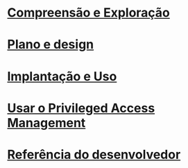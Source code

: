 # [Compreensão e Exploração](/understand-explore/microsoft-identity-manager-2016.md)
# [Plano e design](/plan-design/microsoft-identity-manager-2016-supported-platforms.md)
# [Implantação e Uso](/deploy-use/microsoft-identity-manager-deploy.md)
# [Usar o Privileged Access Management](/pam/privileged-identity-management-for-active-directory-domain-services.md)
# [Referência do desenvolvedor](/reference/microsoft-identity-manager-2016-developer-reference.md)


<!--HONumber=Jun16_HO3-->


